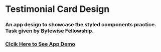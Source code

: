 # Testimonial Card Design 

### An app design to showcase the styled components practice. Task given by Bytewise Fellowship.

### [Clcik Here to See App Demo](https://testimonial-card-react.netlify.app/) 